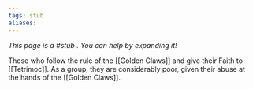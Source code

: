 ```yaml
---
tags: stub
aliases:
---
```


*This page is a #stub . You can help by expanding it!*

Those who follow the rule of the [[Golden Claws]] and give their Faith to [[Tetrimoc]]. As a group, they are considerably poor, given their abuse at the hands of the [[Golden Claws]].